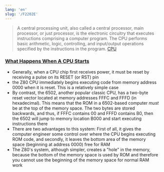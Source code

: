 ```yaml
---
lang: 'en'
slug: '/F2202E'
---
```


> A central processing unit, also called a central processor, main processor, or just processor, is the electronic circuitry that executes instructions comprising a computer program. The CPU performs basic arithmetic, logic, controlling, and input/output operations specified by the instructions in the program. [CPU](https://en.wikipedia.org/wiki/Central_processing_unit)

### [What Happens When A CPU Starts](https://lateblt.tripod.com/bit68.txt)

- Generally, when a CPU chip first receives power, it must be reset by receiving a pulse on its RESET (or RST) pin
- the Z80 CPU immediately begins executing code from memory address 0000 when it is reset. This is a relatively simple case
- By contrast, the 6502, another popular classic CPU, has a two-byte reset vector located at memory addresses FFFC and FFFD (in hexadecimal). This means that the ROM in a 6502-based computer _must_ be at the top of the memory space. The two bytes are stored backwards, and thus, if FFFC contains 00 and FFFD contains B0, then the 6502 will jump to memory location B000 and start executing instructions there
- There are two advantages to this system: First of all, it gives the computer engineer some control over where the CPU begins executing ROM code, and secondly, it leaves the bottom area of the memory space (beginning at address 0000) free for RAM
- The Z80's system, although simpler, creates a "hole" in the memory, because the bottom of the memory space is used by ROM and therefore you cannot use the beginning of the memory space for normal RAM work

<head>
  <html lang="en-US"/>
</head>
